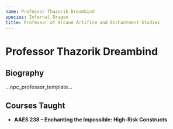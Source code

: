```yaml
---
name: Professor Thazorik Dreambind
species: Infernal Dragon
title: Professor of Arcane Artifice and Enchantment Studies
---
```


# Professor Thazorik Dreambind

## Biography
...npc_professor_template...

## Courses Taught
- **AAES 238 – Enchanting the Impossible: High-Risk Constructs**
